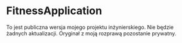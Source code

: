 # FitnessApplication
To jest publiczna wersja mojego projektu inżynierskiego. Nie będzie żadnych aktualizacji. Oryginał z moją rozprawą pozostanie prywatny.
